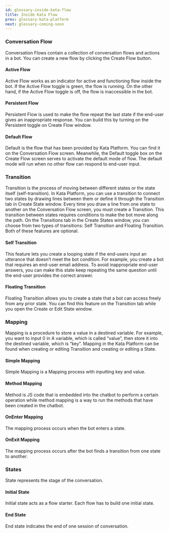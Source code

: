 ```yaml
---
id: glossary-inside-kata-flow
title: Inside Kata Flow
prev: glossary-kata-platform
next: glossary-coming-soon
---
```


### Conversation Flow

Conversation Flows contain a collection of conversation flows and actions in a bot. You can create a new flow by clicking the Create Flow button.

#### Active Flow

Active Flow works as an indicator for active and functioning flow inside the bot. If the Active Flow toggle is green, the flow is running. On the other hand, if the Active Flow toggle is off, the flow is inaccessible in the bot.

#### Persistent Flow

Persistent Flow is used to make the flow repeat the last state if the end-user gives an inappropriate response. You can build this by turning on the Persistent toggle on Create Flow window.

#### Default Flow

Default is the flow that has been provided by Kata Platform. You can find it on the Conversation Flow screen. Meanwhile, the Default toggle box on the Create Flow screen serves to activate the default mode of flow. The default mode will run when no other flow can respond to end-user input.

### Transition

Transition is the process of moving between different states or the state itself (self-transition). In Kata Platform, you can use a transition to connect two states by drawing lines between them or define it through the Transition tab in Create State window.
Every time you draw a line from one state to another on the Conversation Flow screen, you must create a Transition. This transition between states requires conditions to make the bot move along the path.
On the Transitions tab in the Create States window, you can choose from two types of transitions: Self Transition and Floating Transition. Both of these features are optional.

#### Self Transition

This feature lets you create a looping state if the end-users input an utterance that doesn’t meet the bot condition. For example, you create a bot that requires an end-user email address. To avoid inappropriate end-user answers, you can make this state keep repeating the same question until the end-user provides the correct answer.

#### Floating Transition

Floating Transition allows you to create a state that a bot can access freely from any prior state. You can find this feature on the Transition tab while you open the Create or Edit State window.

### Mapping

Mapping is a procedure to store a value in a destined variable. For example, you want to input 0 in A variable, which is called “value”, then store it into the destined variable, which is “key”. Mapping in the Kata Platform can be found when creating or editing Transition and creating or editing a State.

#### Simple Mapping

Simple Mapping is a Mapping process with inputting key and value.

#### Method Mapping

Method is JS code that is embedded into the chatbot to perform a certain operation while method mapping is a way to run the methods that have been created in the chatbot.

#### OnEnter Mapping

The mapping process occurs when the bot enters a state.

#### OnExit Mapping

The mapping process occurs after the bot finds a transition from one state to another.

### States

State represents the stage of the conversation.

#### Initial State

Initial state acts as a flow starter. Each flow has to build one initial state.

#### End State

End state indicates the end of one session of conversation.
